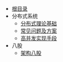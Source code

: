 - [根目录](/README)
- 分布式系统
  - [分布式理论基础](系统架构/分布式理论.md)
  - [常见问题及方案](系统架构/分布式常见问题及解决方案.md)
  - [高并发实现手段](系统架构/高并发实现手段.md)
- 八股
  - [架构八股](系统架构/架构八股.md)